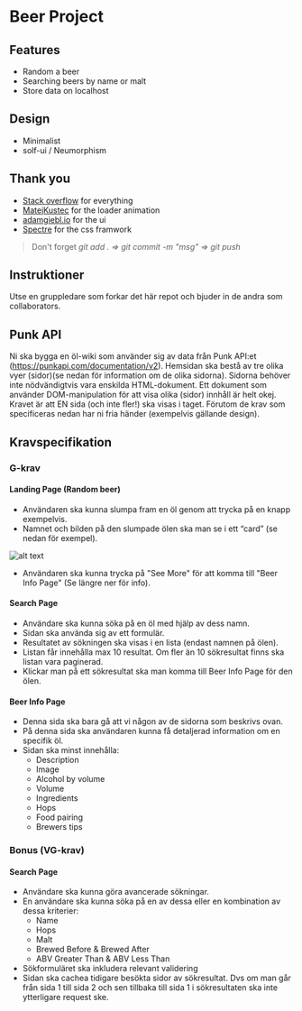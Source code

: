 # Beer Project

## Features

-  Random a beer
-  Searching beers by name or malt
-  Store data on localhost

## Design

-  Minimalist
-  solf-ui / Neumorphism

## Thank you

-  [Stack overflow](https://stackoverflow.com/) for everything
-  [MatejKustec](https://github.com/MatejKustec) for the loader animation
-  [adamgiebl.io](https://www.instagram.com/adamgiebl.io/) for the ui
-  [Spectre](https://picturepan2.github.io/spectre/index.html) for the css framwork

> Don't forget _git add . => git commit -m "msg" => git push_

## Instruktioner

Utse en gruppledare som forkar det här repot och bjuder in de andra som collaborators.

## Punk API

Ni ska bygga en öl-wiki som använder sig av data från Punk API:et (https://punkapi.com/documentation/v2). Hemsidan ska bestå av tre olika vyer (sidor)(se nedan för information om de olika sidorna). Sidorna behöver inte nödvändigtvis vara enskilda HTML-dokument. Ett dokument som använder DOM-manipulation för att visa olika (sidor) innhåll är helt okej. Kravet är att EN sida (och inte fler!) ska visas i taget. Förutom de krav som specificeras nedan har ni fria händer (exempelvis gällande design).

## Kravspecifikation

### G-krav

#### Landing Page (Random beer)

-  Användaren ska kunna slumpa fram en öl genom att trycka på en knapp exempelvis.
-  Namnet och bilden på den slumpade ölen ska man se i ett “card” (se nedan för exempel).

![alt text](BeerCard.jpg)

-  Användaren ska kunna trycka på "See More" för att komma till "Beer Info Page" (Se längre ner för info).

#### Search Page

-  Användare ska kunna söka på en öl med hjälp av dess namn.
-  Sidan ska använda sig av ett formulär.
-  Resultatet av sökningen ska visas i en lista (endast namnen på ölen).
-  Listan får innehålla max 10 resultat. Om fler än 10 sökresultat finns ska listan vara paginerad.
-  Klickar man på ett sökresultat ska man komma till Beer Info Page för den ölen.

#### Beer Info Page

-  Denna sida ska bara gå att vi någon av de sidorna som beskrivs ovan.
-  På denna sida ska användaren kunna få detaljerad information om en specifik öl.
-  Sidan ska minst innehålla:
   -  Description
   -  Image
   -  Alcohol by volume
   -  Volume
   -  Ingredients
   -  Hops
   -  Food pairing
   -  Brewers tips

### Bonus (VG-krav)

#### Search Page

-  Användare ska kunna göra avancerade sökningar.
-  En användare ska kunna söka på en av dessa eller en kombination av dessa kriterier:
   -  Name
   -  Hops
   -  Malt
   -  Brewed Before & Brewed After
   -  ABV Greater Than & ABV Less Than
-  Sökformuläret ska inkludera relevant validering
-  Sidan ska cachea tidigare besökta sidor av sökresultat. Dvs om man går från sida 1 till sida 2 och sen tillbaka till sida 1 i sökresultaten ska inte ytterligare request ske.
